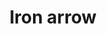 ---
layout: item
title: Iron arrow
item-id: 884
datatable: true
id: 884
name: "Iron arrow"
monsters:
  - id: 26
    name: "Zombie"
    combat_level: 13
    wiki_url: "https://oldschool.runescape.wiki/w/Zombie#Level_13"
    drops:
      - quantity: "5"
        noted: false
        rarity: 0.0546875
      - quantity: "8"
        noted: false
        rarity: 0.03125
    image: "https://oldschool.runescape.wiki/images/b/b8/Zombie_%28Level_70%29.png?c36c1"
  - id: 27
    name: "Zombie"
    combat_level: 13
    wiki_url: "https://oldschool.runescape.wiki/w/Zombie#Level_13"
    drops:
      - quantity: "5"
        noted: false
        rarity: 0.0546875
      - quantity: "8"
        noted: false
        rarity: 0.03125
    image: "https://oldschool.runescape.wiki/images/b/b8/Zombie_%28Level_70%29.png?c36c1"
  - id: 28
    name: "Zombie"
    combat_level: 13
    wiki_url: "https://oldschool.runescape.wiki/w/Zombie#Level_13"
    drops:
      - quantity: "5"
        noted: false
        rarity: 0.0546875
      - quantity: "8"
        noted: false
        rarity: 0.03125
    image: "https://oldschool.runescape.wiki/images/b/b8/Zombie_%28Level_70%29.png?c36c1"
  - id: 29
    name: "Zombie"
    combat_level: 13
    wiki_url: "https://oldschool.runescape.wiki/w/Zombie#Level_13"
    drops:
      - quantity: "5"
        noted: false
        rarity: 0.0546875
      - quantity: "8"
        noted: false
        rarity: 0.03125
    image: "https://oldschool.runescape.wiki/images/b/b8/Zombie_%28Level_70%29.png?c36c1"
  - id: 30
    name: "Zombie"
    combat_level: 13
    wiki_url: "https://oldschool.runescape.wiki/w/Zombie#Level_13"
    drops:
      - quantity: "5"
        noted: false
        rarity: 0.0546875
      - quantity: "8"
        noted: false
        rarity: 0.03125
    image: "https://oldschool.runescape.wiki/images/b/b8/Zombie_%28Level_70%29.png?c36c1"
  - id: 31
    name: "Zombie"
    combat_level: 13
    wiki_url: "https://oldschool.runescape.wiki/w/Zombie#Level_13"
    drops:
      - quantity: "5"
        noted: false
        rarity: 0.0546875
      - quantity: "8"
        noted: false
        rarity: 0.03125
    image: "https://oldschool.runescape.wiki/images/b/b8/Zombie_%28Level_70%29.png?c36c1"
  - id: 32
    name: "Zombie"
    combat_level: 13
    wiki_url: "https://oldschool.runescape.wiki/w/Zombie#Level_13"
    drops:
      - quantity: "5"
        noted: false
        rarity: 0.0546875
      - quantity: "8"
        noted: false
        rarity: 0.03125
    image: "https://oldschool.runescape.wiki/images/b/b8/Zombie_%28Level_70%29.png?c36c1"
  - id: 33
    name: "Zombie"
    combat_level: 13
    wiki_url: "https://oldschool.runescape.wiki/w/Zombie#Level_13"
    drops:
      - quantity: "5"
        noted: false
        rarity: 0.0546875
      - quantity: "8"
        noted: false
        rarity: 0.03125
    image: "https://oldschool.runescape.wiki/images/b/b8/Zombie_%28Level_70%29.png?c36c1"
  - id: 34
    name: "Zombie"
    combat_level: 13
    wiki_url: "https://oldschool.runescape.wiki/w/Zombie#Level_13"
    drops:
      - quantity: "5"
        noted: false
        rarity: 0.0546875
      - quantity: "8"
        noted: false
        rarity: 0.03125
    image: "https://oldschool.runescape.wiki/images/b/b8/Zombie_%28Level_70%29.png?c36c1"
  - id: 35
    name: "Zombie"
    combat_level: 13
    wiki_url: "https://oldschool.runescape.wiki/w/Zombie#Level_13"
    drops:
      - quantity: "5"
        noted: false
        rarity: 0.0546875
      - quantity: "8"
        noted: false
        rarity: 0.03125
    image: "https://oldschool.runescape.wiki/images/b/b8/Zombie_%28Level_70%29.png?c36c1"
  - id: 36
    name: "Zombie"
    combat_level: 13
    wiki_url: "https://oldschool.runescape.wiki/w/Zombie#Level_13"
    drops:
      - quantity: "5"
        noted: false
        rarity: 0.0546875
      - quantity: "8"
        noted: false
        rarity: 0.03125
    image: "https://oldschool.runescape.wiki/images/b/b8/Zombie_%28Level_70%29.png?c36c1"
  - id: 37
    name: "Zombie"
    combat_level: 13
    wiki_url: "https://oldschool.runescape.wiki/w/Zombie#Level_13"
    drops:
      - quantity: "5"
        noted: false
        rarity: 0.0546875
      - quantity: "8"
        noted: false
        rarity: 0.03125
    image: "https://oldschool.runescape.wiki/images/b/b8/Zombie_%28Level_70%29.png?c36c1"
  - id: 38
    name: "Zombie"
    combat_level: 13
    wiki_url: "https://oldschool.runescape.wiki/w/Zombie#Level_13"
    drops:
      - quantity: "5"
        noted: false
        rarity: 0.0546875
      - quantity: "8"
        noted: false
        rarity: 0.03125
    image: "https://oldschool.runescape.wiki/images/b/b8/Zombie_%28Level_70%29.png?c36c1"
  - id: 39
    name: "Zombie"
    combat_level: 13
    wiki_url: "https://oldschool.runescape.wiki/w/Zombie#Level_13"
    drops:
      - quantity: "5"
        noted: false
        rarity: 0.0546875
      - quantity: "8"
        noted: false
        rarity: 0.03125
    image: "https://oldschool.runescape.wiki/images/b/b8/Zombie_%28Level_70%29.png?c36c1"
  - id: 40
    name: "Zombie"
    combat_level: 13
    wiki_url: "https://oldschool.runescape.wiki/w/Zombie#Level_13"
    drops:
      - quantity: "5"
        noted: false
        rarity: 0.0546875
      - quantity: "8"
        noted: false
        rarity: 0.03125
    image: "https://oldschool.runescape.wiki/images/b/b8/Zombie_%28Level_70%29.png?c36c1"
  - id: 41
    name: "Zombie"
    combat_level: 13
    wiki_url: "https://oldschool.runescape.wiki/w/Zombie#Level_13"
    drops:
      - quantity: "5"
        noted: false
        rarity: 0.0546875
      - quantity: "8"
        noted: false
        rarity: 0.03125
    image: "https://oldschool.runescape.wiki/images/b/b8/Zombie_%28Level_70%29.png?c36c1"
  - id: 42
    name: "Zombie"
    combat_level: 18
    wiki_url: "https://oldschool.runescape.wiki/w/Zombie#Level_18"
    drops:
      - quantity: "5"
        noted: false
        rarity: 0.0546875
      - quantity: "8"
        noted: false
        rarity: 0.03125
    image: "https://oldschool.runescape.wiki/images/b/b8/Zombie_%28Level_70%29.png?c36c1"
  - id: 43
    name: "Zombie"
    combat_level: 18
    wiki_url: "https://oldschool.runescape.wiki/w/Zombie#Level_18"
    drops:
      - quantity: "5"
        noted: false
        rarity: 0.0546875
      - quantity: "8"
        noted: false
        rarity: 0.03125
    image: "https://oldschool.runescape.wiki/images/b/b8/Zombie_%28Level_70%29.png?c36c1"
  - id: 44
    name: "Zombie"
    combat_level: 18
    wiki_url: "https://oldschool.runescape.wiki/w/Zombie#Level_18"
    drops:
      - quantity: "5"
        noted: false
        rarity: 0.0546875
      - quantity: "8"
        noted: false
        rarity: 0.03125
    image: "https://oldschool.runescape.wiki/images/b/b8/Zombie_%28Level_70%29.png?c36c1"
  - id: 45
    name: "Zombie"
    combat_level: 18
    wiki_url: "https://oldschool.runescape.wiki/w/Zombie#Level_18"
    drops:
      - quantity: "5"
        noted: false
        rarity: 0.0546875
      - quantity: "8"
        noted: false
        rarity: 0.03125
    image: "https://oldschool.runescape.wiki/images/b/b8/Zombie_%28Level_70%29.png?c36c1"
  - id: 46
    name: "Zombie"
    combat_level: 18
    wiki_url: "https://oldschool.runescape.wiki/w/Zombie#Level_18"
    drops:
      - quantity: "5"
        noted: false
        rarity: 0.0546875
      - quantity: "8"
        noted: false
        rarity: 0.03125
    image: "https://oldschool.runescape.wiki/images/b/b8/Zombie_%28Level_70%29.png?c36c1"
  - id: 47
    name: "Zombie"
    combat_level: 18
    wiki_url: "https://oldschool.runescape.wiki/w/Zombie#Level_18"
    drops:
      - quantity: "5"
        noted: false
        rarity: 0.0546875
      - quantity: "8"
        noted: false
        rarity: 0.03125
    image: "https://oldschool.runescape.wiki/images/b/b8/Zombie_%28Level_70%29.png?c36c1"
  - id: 48
    name: "Zombie"
    combat_level: 18
    wiki_url: "https://oldschool.runescape.wiki/w/Zombie#Level_18"
    drops:
      - quantity: "5"
        noted: false
        rarity: 0.0546875
      - quantity: "8"
        noted: false
        rarity: 0.03125
    image: "https://oldschool.runescape.wiki/images/b/b8/Zombie_%28Level_70%29.png?c36c1"
  - id: 49
    name: "Zombie"
    combat_level: 24
    wiki_url: "https://oldschool.runescape.wiki/w/Zombie#Level_24"
    drops:
      - quantity: "5"
        noted: false
        rarity: 0.0546875
      - quantity: "8"
        noted: false
        rarity: 0.03125
    image: "https://oldschool.runescape.wiki/images/b/b8/Zombie_%28Level_70%29.png?c36c1"
  - id: 50
    name: "Zombie"
    combat_level: 24
    wiki_url: "https://oldschool.runescape.wiki/w/Zombie#Level_24"
    drops:
      - quantity: "5"
        noted: false
        rarity: 0.0546875
      - quantity: "8"
        noted: false
        rarity: 0.03125
    image: "https://oldschool.runescape.wiki/images/b/b8/Zombie_%28Level_70%29.png?c36c1"
  - id: 51
    name: "Zombie"
    combat_level: 24
    wiki_url: "https://oldschool.runescape.wiki/w/Zombie#Level_24"
    drops:
      - quantity: "5"
        noted: false
        rarity: 0.0546875
      - quantity: "8"
        noted: false
        rarity: 0.03125
    image: "https://oldschool.runescape.wiki/images/b/b8/Zombie_%28Level_70%29.png?c36c1"
  - id: 52
    name: "Zombie"
    combat_level: 24
    wiki_url: "https://oldschool.runescape.wiki/w/Zombie#Level_24"
    drops:
      - quantity: "5"
        noted: false
        rarity: 0.0546875
      - quantity: "8"
        noted: false
        rarity: 0.03125
    image: "https://oldschool.runescape.wiki/images/b/b8/Zombie_%28Level_70%29.png?c36c1"
  - id: 53
    name: "Zombie"
    combat_level: 24
    wiki_url: "https://oldschool.runescape.wiki/w/Zombie#Level_24"
    drops:
      - quantity: "5"
        noted: false
        rarity: 0.0546875
      - quantity: "8"
        noted: false
        rarity: 0.03125
    image: "https://oldschool.runescape.wiki/images/b/b8/Zombie_%28Level_70%29.png?c36c1"
  - id: 54
    name: "Zombie"
    combat_level: 24
    wiki_url: "https://oldschool.runescape.wiki/w/Zombie#Level_24"
    drops:
      - quantity: "5"
        noted: false
        rarity: 0.0546875
      - quantity: "8"
        noted: false
        rarity: 0.03125
    image: "https://oldschool.runescape.wiki/images/b/b8/Zombie_%28Level_70%29.png?c36c1"
  - id: 55
    name: "Zombie"
    combat_level: 24
    wiki_url: "https://oldschool.runescape.wiki/w/Zombie#Level_24"
    drops:
      - quantity: "5"
        noted: false
        rarity: 0.0546875
      - quantity: "8"
        noted: false
        rarity: 0.03125
    image: "https://oldschool.runescape.wiki/images/b/b8/Zombie_%28Level_70%29.png?c36c1"
  - id: 56
    name: "Zombie"
    combat_level: 24
    wiki_url: "https://oldschool.runescape.wiki/w/Zombie#Level_24"
    drops:
      - quantity: "5"
        noted: false
        rarity: 0.0546875
      - quantity: "8"
        noted: false
        rarity: 0.03125
    image: "https://oldschool.runescape.wiki/images/b/b8/Zombie_%28Level_70%29.png?c36c1"
  - id: 57
    name: "Zombie"
    combat_level: 24
    wiki_url: "https://oldschool.runescape.wiki/w/Zombie#Level_24"
    drops:
      - quantity: "5"
        noted: false
        rarity: 0.0546875
      - quantity: "8"
        noted: false
        rarity: 0.03125
    image: "https://oldschool.runescape.wiki/images/b/b8/Zombie_%28Level_70%29.png?c36c1"
  - id: 58
    name: "Zombie"
    combat_level: 24
    wiki_url: "https://oldschool.runescape.wiki/w/Zombie#Level_24"
    drops:
      - quantity: "5"
        noted: false
        rarity: 0.0546875
      - quantity: "8"
        noted: false
        rarity: 0.03125
    image: "https://oldschool.runescape.wiki/images/b/b8/Zombie_%28Level_70%29.png?c36c1"
  - id: 59
    name: "Zombie"
    combat_level: 24
    wiki_url: "https://oldschool.runescape.wiki/w/Zombie#Level_24"
    drops:
      - quantity: "5"
        noted: false
        rarity: 0.0546875
      - quantity: "8"
        noted: false
        rarity: 0.03125
    image: "https://oldschool.runescape.wiki/images/b/b8/Zombie_%28Level_70%29.png?c36c1"
  - id: 60
    name: "Zombie"
    combat_level: 24
    wiki_url: "https://oldschool.runescape.wiki/w/Zombie#Level_24"
    drops:
      - quantity: "5"
        noted: false
        rarity: 0.0546875
      - quantity: "8"
        noted: false
        rarity: 0.03125
    image: "https://oldschool.runescape.wiki/images/b/b8/Zombie_%28Level_70%29.png?c36c1"
  - id: 61
    name: "Zombie"
    combat_level: 24
    wiki_url: "https://oldschool.runescape.wiki/w/Zombie#Level_24"
    drops:
      - quantity: "5"
        noted: false
        rarity: 0.0546875
      - quantity: "8"
        noted: false
        rarity: 0.03125
    image: "https://oldschool.runescape.wiki/images/b/b8/Zombie_%28Level_70%29.png?c36c1"
  - id: 62
    name: "Zombie"
    combat_level: 24
    wiki_url: "https://oldschool.runescape.wiki/w/Zombie#Level_24"
    drops:
      - quantity: "5"
        noted: false
        rarity: 0.0546875
      - quantity: "8"
        noted: false
        rarity: 0.03125
    image: "https://oldschool.runescape.wiki/images/b/b8/Zombie_%28Level_70%29.png?c36c1"
  - id: 63
    name: "Zombie"
    combat_level: 24
    wiki_url: "https://oldschool.runescape.wiki/w/Zombie#Level_24"
    drops:
      - quantity: "5"
        noted: false
        rarity: 0.0546875
      - quantity: "8"
        noted: false
        rarity: 0.03125
    image: "https://oldschool.runescape.wiki/images/b/b8/Zombie_%28Level_70%29.png?c36c1"
  - id: 70
    name: "Skeleton"
    combat_level: 22
    wiki_url: "https://oldschool.runescape.wiki/w/Skeleton#Level_22"
    drops:
      - quantity: "1"
        noted: false
        rarity: 0.03125
      - quantity: "12"
        noted: false
        rarity: 0.015625
    image: "https://oldschool.runescape.wiki/images/1/1c/Giant_skeleton_%28Tarn%27s_Lair%29.png?87c63"
  - id: 71
    name: "Skeleton"
    combat_level: 22
    wiki_url: "https://oldschool.runescape.wiki/w/Skeleton#Level_22"
    drops:
      - quantity: "1"
        noted: false
        rarity: 0.03125
      - quantity: "12"
        noted: false
        rarity: 0.015625
    image: "https://oldschool.runescape.wiki/images/1/1c/Giant_skeleton_%28Tarn%27s_Lair%29.png?87c63"
  - id: 72
    name: "Skeleton"
    combat_level: 22
    wiki_url: "https://oldschool.runescape.wiki/w/Skeleton#Level_22"
    drops:
      - quantity: "1"
        noted: false
        rarity: 0.03125
      - quantity: "12"
        noted: false
        rarity: 0.015625
    image: "https://oldschool.runescape.wiki/images/1/1c/Giant_skeleton_%28Tarn%27s_Lair%29.png?87c63"
  - id: 73
    name: "Skeleton"
    combat_level: 22
    wiki_url: "https://oldschool.runescape.wiki/w/Skeleton#Level_22"
    drops:
      - quantity: "1"
        noted: false
        rarity: 0.03125
      - quantity: "12"
        noted: false
        rarity: 0.015625
    image: "https://oldschool.runescape.wiki/images/1/1c/Giant_skeleton_%28Tarn%27s_Lair%29.png?87c63"
  - id: 74
    name: "Skeleton"
    combat_level: 21
    wiki_url: "https://oldschool.runescape.wiki/w/Skeleton#Level_21"
    drops:
      - quantity: "1"
        noted: false
        rarity: 0.03125
      - quantity: "12"
        noted: false
        rarity: 0.015625
    image: "https://oldschool.runescape.wiki/images/1/1c/Giant_skeleton_%28Tarn%27s_Lair%29.png?87c63"
  - id: 75
    name: "Skeleton"
    combat_level: 21
    wiki_url: "https://oldschool.runescape.wiki/w/Skeleton#Level_21"
    drops:
      - quantity: "1"
        noted: false
        rarity: 0.03125
      - quantity: "12"
        noted: false
        rarity: 0.015625
    image: "https://oldschool.runescape.wiki/images/1/1c/Giant_skeleton_%28Tarn%27s_Lair%29.png?87c63"
  - id: 76
    name: "Skeleton"
    combat_level: 21
    wiki_url: "https://oldschool.runescape.wiki/w/Skeleton#Level_21"
    drops:
      - quantity: "1"
        noted: false
        rarity: 0.03125
      - quantity: "12"
        noted: false
        rarity: 0.015625
    image: "https://oldschool.runescape.wiki/images/1/1c/Giant_skeleton_%28Tarn%27s_Lair%29.png?87c63"
  - id: 77
    name: "Skeleton"
    combat_level: 25
    wiki_url: "https://oldschool.runescape.wiki/w/Skeleton#Level_25"
    drops:
      - quantity: "1"
        noted: false
        rarity: 0.03125
      - quantity: "12"
        noted: false
        rarity: 0.015625
    image: "https://oldschool.runescape.wiki/images/1/1c/Giant_skeleton_%28Tarn%27s_Lair%29.png?87c63"
  - id: 78
    name: "Skeleton"
    combat_level: 25
    wiki_url: "https://oldschool.runescape.wiki/w/Skeleton#Level_25"
    drops:
      - quantity: "1"
        noted: false
        rarity: 0.03125
      - quantity: "12"
        noted: false
        rarity: 0.015625
    image: "https://oldschool.runescape.wiki/images/1/1c/Giant_skeleton_%28Tarn%27s_Lair%29.png?87c63"
  - id: 79
    name: "Skeleton"
    combat_level: 25
    wiki_url: "https://oldschool.runescape.wiki/w/Skeleton#Level_25"
    drops:
      - quantity: "1"
        noted: false
        rarity: 0.03125
      - quantity: "12"
        noted: false
        rarity: 0.015625
    image: "https://oldschool.runescape.wiki/images/1/1c/Giant_skeleton_%28Tarn%27s_Lair%29.png?87c63"
  - id: 80
    name: "Skeleton"
    combat_level: 25
    wiki_url: "https://oldschool.runescape.wiki/w/Skeleton#Level_25"
    drops:
      - quantity: "1"
        noted: false
        rarity: 0.03125
      - quantity: "12"
        noted: false
        rarity: 0.015625
    image: "https://oldschool.runescape.wiki/images/1/1c/Giant_skeleton_%28Tarn%27s_Lair%29.png?87c63"
  - id: 81
    name: "Skeleton"
    combat_level: 25
    wiki_url: "https://oldschool.runescape.wiki/w/Skeleton#Level_25"
    drops:
      - quantity: "1"
        noted: false
        rarity: 0.03125
      - quantity: "12"
        noted: false
        rarity: 0.015625
    image: "https://oldschool.runescape.wiki/images/1/1c/Giant_skeleton_%28Tarn%27s_Lair%29.png?87c63"
  - id: 82
    name: "Skeleton"
    combat_level: 45
    wiki_url: "https://oldschool.runescape.wiki/w/Skeleton#Level_45"
    drops:
      - quantity: "1"
        noted: false
        rarity: 0.03125
      - quantity: "12"
        noted: false
        rarity: 0.015625
    image: "https://oldschool.runescape.wiki/images/1/1c/Giant_skeleton_%28Tarn%27s_Lair%29.png?87c63"
  - id: 83
    name: "Skeleton"
    combat_level: 45
    wiki_url: "https://oldschool.runescape.wiki/w/Skeleton#Level_45"
    drops:
      - quantity: "1"
        noted: false
        rarity: 0.03125
      - quantity: "12"
        noted: false
        rarity: 0.015625
    image: "https://oldschool.runescape.wiki/images/1/1c/Giant_skeleton_%28Tarn%27s_Lair%29.png?87c63"
  - id: 299
    name: "Gunthor the brave"
    combat_level: 29
    wiki_url: "https://oldschool.runescape.wiki/w/Gunthor_the_brave"
    drops:
      - quantity: "8"
        noted: false
        rarity: 0.0234375
    image: "https://oldschool.runescape.wiki/images/2/22/Gunthor_the_brave.png?5837c"
  - id: 2090
    name: "Moss giant"
    combat_level: 42
    wiki_url: "https://oldschool.runescape.wiki/w/Moss_giant#Level_42"
    drops:
      - quantity: "15"
        noted: false
        rarity: 0.015625
    image: "https://oldschool.runescape.wiki/images/6/61/Moss_giant.png?3c6c6"
  - id: 2091
    name: "Moss giant"
    combat_level: 42
    wiki_url: "https://oldschool.runescape.wiki/w/Moss_giant#Level_42"
    drops:
      - quantity: "15"
        noted: false
        rarity: 0.015625
    image: "https://oldschool.runescape.wiki/images/6/61/Moss_giant.png?3c6c6"
  - id: 2092
    name: "Moss giant"
    combat_level: 42
    wiki_url: "https://oldschool.runescape.wiki/w/Moss_giant#Level_42"
    drops:
      - quantity: "15"
        noted: false
        rarity: 0.015625
    image: "https://oldschool.runescape.wiki/images/6/61/Moss_giant.png?3c6c6"
  - id: 2093
    name: "Moss giant"
    combat_level: 42
    wiki_url: "https://oldschool.runescape.wiki/w/Moss_giant#Level_42"
    drops:
      - quantity: "15"
        noted: false
        rarity: 0.015625
    image: "https://oldschool.runescape.wiki/images/6/61/Moss_giant.png?3c6c6"
  - id: 2098
    name: "Hill Giant"
    combat_level: 28
    wiki_url: "https://oldschool.runescape.wiki/w/Hill_Giant#1"
    drops:
      - quantity: "3"
        noted: false
        rarity: 0.046875
    image: "https://oldschool.runescape.wiki/images/5/5f/Hill_Giant.png?d162a"
  - id: 2099
    name: "Hill Giant"
    combat_level: 28
    wiki_url: "https://oldschool.runescape.wiki/w/Hill_Giant#2"
    drops:
      - quantity: "3"
        noted: false
        rarity: 0.046875
    image: "https://oldschool.runescape.wiki/images/5/5f/Hill_Giant.png?d162a"
  - id: 2100
    name: "Hill Giant"
    combat_level: 28
    wiki_url: "https://oldschool.runescape.wiki/w/Hill_Giant#3"
    drops:
      - quantity: "3"
        noted: false
        rarity: 0.046875
    image: "https://oldschool.runescape.wiki/images/5/5f/Hill_Giant.png?d162a"
  - id: 2101
    name: "Hill Giant"
    combat_level: 28
    wiki_url: "https://oldschool.runescape.wiki/w/Hill_Giant#4"
    drops:
      - quantity: "3"
        noted: false
        rarity: 0.046875
    image: "https://oldschool.runescape.wiki/images/5/5f/Hill_Giant.png?d162a"
  - id: 2102
    name: "Hill Giant"
    combat_level: 28
    wiki_url: "https://oldschool.runescape.wiki/w/Hill_Giant#5"
    drops:
      - quantity: "3"
        noted: false
        rarity: 0.046875
    image: "https://oldschool.runescape.wiki/images/5/5f/Hill_Giant.png?d162a"
  - id: 2103
    name: "Hill Giant"
    combat_level: 28
    wiki_url: "https://oldschool.runescape.wiki/w/Hill_Giant#6"
    drops:
      - quantity: "3"
        noted: false
        rarity: 0.046875
    image: "https://oldschool.runescape.wiki/images/5/5f/Hill_Giant.png?d162a"
  - id: 2481
    name: "Minotaur"
    combat_level: 12
    wiki_url: "https://oldschool.runescape.wiki/w/Minotaur#Level_12"
    drops:
      - quantity: "5-14"
        noted: false
        rarity: 0.09900990099009901
    image: "https://oldschool.runescape.wiki/images/7/7e/Minotaur.png?65d6a"
  - id: 2482
    name: "Minotaur"
    combat_level: 19
    wiki_url: "https://oldschool.runescape.wiki/w/Minotaur#Level_12"
    drops:
      - quantity: "5-14"
        noted: false
        rarity: 0.09900990099009901
    image: "https://oldschool.runescape.wiki/images/7/7e/Minotaur.png?65d6a"
  - id: 2483
    name: "Minotaur"
    combat_level: 27
    wiki_url: "https://oldschool.runescape.wiki/w/Minotaur#Level_27"
    drops:
      - quantity: "5-14"
        noted: false
        rarity: 0.09900990099009901
    image: "https://oldschool.runescape.wiki/images/7/7e/Minotaur.png?65d6a"
  - id: 2501
    name: "Zombie"
    combat_level: 30
    wiki_url: "https://oldschool.runescape.wiki/w/Zombie#Level_30"
    drops:
      - quantity: "5"
        noted: false
        rarity: 0.0546875
      - quantity: "8"
        noted: false
        rarity: 0.03125
    image: "https://oldschool.runescape.wiki/images/b/b8/Zombie_%28Level_70%29.png?c36c1"
  - id: 2502
    name: "Zombie"
    combat_level: 30
    wiki_url: "https://oldschool.runescape.wiki/w/Zombie#Level_30"
    drops:
      - quantity: "5"
        noted: false
        rarity: 0.0546875
      - quantity: "8"
        noted: false
        rarity: 0.03125
    image: "https://oldschool.runescape.wiki/images/b/b8/Zombie_%28Level_70%29.png?c36c1"
  - id: 2503
    name: "Zombie"
    combat_level: 30
    wiki_url: "https://oldschool.runescape.wiki/w/Zombie#Level_30"
    drops:
      - quantity: "5"
        noted: false
        rarity: 0.0546875
      - quantity: "8"
        noted: false
        rarity: 0.03125
    image: "https://oldschool.runescape.wiki/images/b/b8/Zombie_%28Level_70%29.png?c36c1"
  - id: 2504
    name: "Zombie"
    combat_level: 44
    wiki_url: "https://oldschool.runescape.wiki/w/Zombie#Level_44"
    drops:
      - quantity: "5"
        noted: false
        rarity: 0.0546875
      - quantity: "8"
        noted: false
        rarity: 0.03125
    image: "https://oldschool.runescape.wiki/images/b/b8/Zombie_%28Level_70%29.png?c36c1"
  - id: 2505
    name: "Zombie"
    combat_level: 44
    wiki_url: "https://oldschool.runescape.wiki/w/Zombie#Level_44"
    drops:
      - quantity: "5"
        noted: false
        rarity: 0.0546875
      - quantity: "8"
        noted: false
        rarity: 0.03125
    image: "https://oldschool.runescape.wiki/images/b/b8/Zombie_%28Level_70%29.png?c36c1"
  - id: 2506
    name: "Zombie"
    combat_level: 44
    wiki_url: "https://oldschool.runescape.wiki/w/Zombie#Level_44"
    drops:
      - quantity: "5"
        noted: false
        rarity: 0.0546875
      - quantity: "8"
        noted: false
        rarity: 0.03125
    image: "https://oldschool.runescape.wiki/images/b/b8/Zombie_%28Level_70%29.png?c36c1"
  - id: 2507
    name: "Zombie"
    combat_level: 53
    wiki_url: "https://oldschool.runescape.wiki/w/Zombie#Level_53"
    drops:
      - quantity: "5"
        noted: false
        rarity: 0.0546875
      - quantity: "8"
        noted: false
        rarity: 0.03125
    image: "https://oldschool.runescape.wiki/images/b/b8/Zombie_%28Level_70%29.png?c36c1"
  - id: 2508
    name: "Zombie"
    combat_level: 53
    wiki_url: "https://oldschool.runescape.wiki/w/Zombie#Level_53"
    drops:
      - quantity: "5"
        noted: false
        rarity: 0.0546875
      - quantity: "8"
        noted: false
        rarity: 0.03125
    image: "https://oldschool.runescape.wiki/images/b/b8/Zombie_%28Level_70%29.png?c36c1"
  - id: 2509
    name: "Zombie"
    combat_level: 53
    wiki_url: "https://oldschool.runescape.wiki/w/Zombie#Level_53"
    drops:
      - quantity: "5"
        noted: false
        rarity: 0.0546875
      - quantity: "8"
        noted: false
        rarity: 0.03125
    image: "https://oldschool.runescape.wiki/images/b/b8/Zombie_%28Level_70%29.png?c36c1"
  - id: 2520
    name: "Skeleton"
    combat_level: 68
    wiki_url: "https://oldschool.runescape.wiki/w/Skeleton#Level_68"
    drops:
      - quantity: "1"
        noted: false
        rarity: 0.03125
      - quantity: "12"
        noted: false
        rarity: 0.015625
    image: "https://oldschool.runescape.wiki/images/1/1c/Giant_skeleton_%28Tarn%27s_Lair%29.png?87c63"
  - id: 2521
    name: "Skeleton"
    combat_level: 60
    wiki_url: "https://oldschool.runescape.wiki/w/Skeleton#Level_60"
    drops:
      - quantity: "1"
        noted: false
        rarity: 0.03125
      - quantity: "12"
        noted: false
        rarity: 0.015625
    image: "https://oldschool.runescape.wiki/images/1/1c/Giant_skeleton_%28Tarn%27s_Lair%29.png?87c63"
  - id: 2522
    name: "Skeleton"
    combat_level: 60
    wiki_url: "https://oldschool.runescape.wiki/w/Skeleton#Level_60"
    drops:
      - quantity: "1"
        noted: false
        rarity: 0.03125
      - quantity: "12"
        noted: false
        rarity: 0.015625
    image: "https://oldschool.runescape.wiki/images/1/1c/Giant_skeleton_%28Tarn%27s_Lair%29.png?87c63"
  - id: 2523
    name: "Skeleton"
    combat_level: 60
    wiki_url: "https://oldschool.runescape.wiki/w/Skeleton#Level_60"
    drops:
      - quantity: "1"
        noted: false
        rarity: 0.03125
      - quantity: "12"
        noted: false
        rarity: 0.015625
    image: "https://oldschool.runescape.wiki/images/1/1c/Giant_skeleton_%28Tarn%27s_Lair%29.png?87c63"
  - id: 2524
    name: "Skeleton"
    combat_level: 85
    wiki_url: "https://oldschool.runescape.wiki/w/Skeleton#Level_85"
    drops:
      - quantity: "1"
        noted: false
        rarity: 0.03125
      - quantity: "12"
        noted: false
        rarity: 0.015625
    image: "https://oldschool.runescape.wiki/images/1/1c/Giant_skeleton_%28Tarn%27s_Lair%29.png?87c63"
  - id: 2525
    name: "Skeleton"
    combat_level: 85
    wiki_url: "https://oldschool.runescape.wiki/w/Skeleton#Level_85"
    drops:
      - quantity: "1"
        noted: false
        rarity: 0.03125
      - quantity: "12"
        noted: false
        rarity: 0.015625
    image: "https://oldschool.runescape.wiki/images/1/1c/Giant_skeleton_%28Tarn%27s_Lair%29.png?87c63"
  - id: 2526
    name: "Skeleton"
    combat_level: 85
    wiki_url: "https://oldschool.runescape.wiki/w/Skeleton#Level_85"
    drops:
      - quantity: "1"
        noted: false
        rarity: 0.03125
      - quantity: "12"
        noted: false
        rarity: 0.015625
    image: "https://oldschool.runescape.wiki/images/1/1c/Giant_skeleton_%28Tarn%27s_Lair%29.png?87c63"
  - id: 3055
    name: "Barbarian"
    combat_level: 17
    wiki_url: "https://oldschool.runescape.wiki/w/Barbarian#Level_17_(Alberich)"
    drops:
      - quantity: "8"
        noted: false
        rarity: 0.0234375
    image: "https://oldschool.runescape.wiki/images/6/66/Barbarian_%28Fafner%29_chathead.png?3c6d0"
  - id: 3056
    name: "Barbarian"
    combat_level: 10
    wiki_url: "https://oldschool.runescape.wiki/w/Barbarian#Level_10_(Fafner)"
    drops:
      - quantity: "8"
        noted: false
        rarity: 0.0234375
    image: "https://oldschool.runescape.wiki/images/6/66/Barbarian_%28Fafner%29_chathead.png?3c6d0"
  - id: 3057
    name: "Barbarian"
    combat_level: 17
    wiki_url: "https://oldschool.runescape.wiki/w/Barbarian#Level_17_(Fasolt)"
    drops:
      - quantity: "8"
        noted: false
        rarity: 0.0234375
    image: "https://oldschool.runescape.wiki/images/6/66/Barbarian_%28Fafner%29_chathead.png?3c6d0"
  - id: 3058
    name: "Barbarian"
    combat_level: 17
    wiki_url: "https://oldschool.runescape.wiki/w/Barbarian#Level_17_(Siegmund)"
    drops:
      - quantity: "8"
        noted: false
        rarity: 0.0234375
    image: "https://oldschool.runescape.wiki/images/6/66/Barbarian_%28Fafner%29_chathead.png?3c6d0"
  - id: 3059
    name: "Barbarian"
    combat_level: 10
    wiki_url: "https://oldschool.runescape.wiki/w/Barbarian#Level_10_(Siegfried)"
    drops:
      - quantity: "8"
        noted: false
        rarity: 0.0234375
    image: "https://oldschool.runescape.wiki/images/6/66/Barbarian_%28Fafner%29_chathead.png?3c6d0"
  - id: 3060
    name: "Barbarian"
    combat_level: 10
    wiki_url: "https://oldschool.runescape.wiki/w/Barbarian#Level_10_(Lydspor)"
    drops:
      - quantity: "8"
        noted: false
        rarity: 0.0234375
    image: "https://oldschool.runescape.wiki/images/6/66/Barbarian_%28Fafner%29_chathead.png?3c6d0"
  - id: 3061
    name: "Barbarian"
    combat_level: 10
    wiki_url: "https://oldschool.runescape.wiki/w/Barbarian#Level_10_(Hagen)"
    drops:
      - quantity: "8"
        noted: false
        rarity: 0.0234375
    image: "https://oldschool.runescape.wiki/images/6/66/Barbarian_%28Fafner%29_chathead.png?3c6d0"
  - id: 3062
    name: "Barbarian"
    combat_level: 17
    wiki_url: "https://oldschool.runescape.wiki/w/Barbarian#Level_17_(Minarch)"
    drops:
      - quantity: "8"
        noted: false
        rarity: 0.0234375
    image: "https://oldschool.runescape.wiki/images/6/66/Barbarian_%28Fafner%29_chathead.png?3c6d0"
  - id: 3064
    name: "Barbarian"
    combat_level: 10
    wiki_url: "https://oldschool.runescape.wiki/w/Barbarian#Level_10_(Wotan)"
    drops:
      - quantity: "8"
        noted: false
        rarity: 0.0234375
    image: "https://oldschool.runescape.wiki/images/6/66/Barbarian_%28Fafner%29_chathead.png?3c6d0"
  - id: 3065
    name: "Barbarian"
    combat_level: 10
    wiki_url: "https://oldschool.runescape.wiki/w/Barbarian#Level_10_(Acelin)"
    drops:
      - quantity: "8"
        noted: false
        rarity: 0.0234375
    image: "https://oldschool.runescape.wiki/images/6/66/Barbarian_%28Fafner%29_chathead.png?3c6d0"
  - id: 3066
    name: "Barbarian"
    combat_level: 10
    wiki_url: "https://oldschool.runescape.wiki/w/Barbarian#Level_10_(Adelino)"
    drops:
      - quantity: "8"
        noted: false
        rarity: 0.0234375
    image: "https://oldschool.runescape.wiki/images/6/66/Barbarian_%28Fafner%29_chathead.png?3c6d0"
  - id: 3067
    name: "Barbarian"
    combat_level: 10
    wiki_url: "https://oldschool.runescape.wiki/w/Barbarian#Level_10_(Adolpho)"
    drops:
      - quantity: "8"
        noted: false
        rarity: 0.0234375
    image: "https://oldschool.runescape.wiki/images/6/66/Barbarian_%28Fafner%29_chathead.png?3c6d0"
  - id: 3068
    name: "Barbarian"
    combat_level: 15
    wiki_url: "https://oldschool.runescape.wiki/w/Barbarian#Level_15_(Aitan)"
    drops:
      - quantity: "8"
        noted: false
        rarity: 0.0234375
    image: "https://oldschool.runescape.wiki/images/6/66/Barbarian_%28Fafner%29_chathead.png?3c6d0"
  - id: 3069
    name: "Barbarian"
    combat_level: 17
    wiki_url: "https://oldschool.runescape.wiki/w/Barbarian#Level_17_(Brunnhilde)"
    drops:
      - quantity: "8"
        noted: false
        rarity: 0.0234375
    image: "https://oldschool.runescape.wiki/images/6/66/Barbarian_%28Fafner%29_chathead.png?3c6d0"
  - id: 3070
    name: "Barbarian"
    combat_level: 10
    wiki_url: "https://oldschool.runescape.wiki/w/Barbarian#Level_10_(Gutrune)"
    drops:
      - quantity: "8"
        noted: false
        rarity: 0.0234375
    image: "https://oldschool.runescape.wiki/images/6/66/Barbarian_%28Fafner%29_chathead.png?3c6d0"
  - id: 3071
    name: "Barbarian"
    combat_level: 10
    wiki_url: "https://oldschool.runescape.wiki/w/Barbarian#Level_10_(Edelschwarz)"
    drops:
      - quantity: "8"
        noted: false
        rarity: 0.0234375
    image: "https://oldschool.runescape.wiki/images/6/66/Barbarian_%28Fafner%29_chathead.png?3c6d0"
  - id: 3072
    name: "Barbarian"
    combat_level: 9
    wiki_url: "https://oldschool.runescape.wiki/w/Barbarian#Level_9_(Sieglinde)"
    drops:
      - quantity: "8"
        noted: false
        rarity: 0.0234375
    image: "https://oldschool.runescape.wiki/images/6/66/Barbarian_%28Fafner%29_chathead.png?3c6d0"
  - id: 3262
    name: "Barbarian"
    combat_level: 8
    wiki_url: "https://oldschool.runescape.wiki/w/Barbarian#Level_8"
    drops:
      - quantity: "8"
        noted: false
        rarity: 0.0234375
    image: "https://oldschool.runescape.wiki/images/6/66/Barbarian_%28Fafner%29_chathead.png?3c6d0"
  - id: 6596
    name: "Zombie"
    combat_level: 18
    wiki_url: "https://oldschool.runescape.wiki/w/Zombie#Level_18"
    drops:
      - quantity: "5"
        noted: false
        rarity: 0.0546875
      - quantity: "8"
        noted: false
        rarity: 0.03125
    image: "https://oldschool.runescape.wiki/images/b/b8/Zombie_%28Level_70%29.png?c36c1"
  - id: 6597
    name: "Zombie"
    combat_level: 18
    wiki_url: "https://oldschool.runescape.wiki/w/Zombie#Level_18"
    drops:
      - quantity: "5"
        noted: false
        rarity: 0.0546875
      - quantity: "8"
        noted: false
        rarity: 0.03125
    image: "https://oldschool.runescape.wiki/images/b/b8/Zombie_%28Level_70%29.png?c36c1"
  - id: 6598
    name: "Zombie"
    combat_level: 18
    wiki_url: "https://oldschool.runescape.wiki/w/Zombie#Level_18"
    drops:
      - quantity: "5"
        noted: false
        rarity: 0.0546875
      - quantity: "8"
        noted: false
        rarity: 0.03125
    image: "https://oldschool.runescape.wiki/images/b/b8/Zombie_%28Level_70%29.png?c36c1"
  - id: 7261
    name: "Hill Giant"
    combat_level: 28
    wiki_url: "https://oldschool.runescape.wiki/w/Hill_Giant#3"
    drops:
      - quantity: "3"
        noted: false
        rarity: 0.046875
    image: "https://oldschool.runescape.wiki/images/5/5f/Hill_Giant.png?d162a"
  - id: 7262
    name: "Moss giant"
    combat_level: 42
    wiki_url: "https://oldschool.runescape.wiki/w/Moss_giant#Level_42"
    drops:
      - quantity: "15"
        noted: false
        rarity: 0.015625
    image: "https://oldschool.runescape.wiki/images/6/61/Moss_giant.png?3c6c6"
  - id: 7265
    name: "Skeleton"
    combat_level: 22
    wiki_url: "https://oldschool.runescape.wiki/w/Skeleton#Level_22"
    drops:
      - quantity: "1"
        noted: false
        rarity: 0.03125
      - quantity: "12"
        noted: false
        rarity: 0.015625
    image: "https://oldschool.runescape.wiki/images/1/1c/Giant_skeleton_%28Tarn%27s_Lair%29.png?87c63"
  - id: 7485
    name: "Zombie"
    combat_level: 70
    wiki_url: "https://oldschool.runescape.wiki/w/Zombie#Level_70"
    drops:
      - quantity: "5"
        noted: false
        rarity: 0.0546875
      - quantity: "8"
        noted: false
        rarity: 0.03125
    image: "https://oldschool.runescape.wiki/images/b/b8/Zombie_%28Level_70%29.png?c36c1"
  - id: 7486
    name: "Zombie"
    combat_level: 56
    wiki_url: "https://oldschool.runescape.wiki/w/Zombie#Level_56"
    drops:
      - quantity: "5"
        noted: false
        rarity: 0.0546875
      - quantity: "8"
        noted: false
        rarity: 0.03125
    image: "https://oldschool.runescape.wiki/images/b/b8/Zombie_%28Level_70%29.png?c36c1"
  - id: 7487
    name: "Zombie"
    combat_level: 76
    wiki_url: "https://oldschool.runescape.wiki/w/Zombie#Level_76"
    drops:
      - quantity: "5"
        noted: false
        rarity: 0.0546875
      - quantity: "8"
        noted: false
        rarity: 0.03125
    image: "https://oldschool.runescape.wiki/images/b/b8/Zombie_%28Level_70%29.png?c36c1"
  - id: 7488
    name: "Zombie"
    combat_level: 72
    wiki_url: "https://oldschool.runescape.wiki/w/Zombie#Level_72"
    drops:
      - quantity: "5"
        noted: false
        rarity: 0.0546875
      - quantity: "8"
        noted: false
        rarity: 0.03125
    image: "https://oldschool.runescape.wiki/images/b/b8/Zombie_%28Level_70%29.png?c36c1"
  - id: 7989
    name: "Ogress Warrior"
    combat_level: 82
    wiki_url: "https://oldschool.runescape.wiki/w/Ogress_Warrior"
    drops:
      - quantity: "20-40"
        noted: false
        rarity: 0.04310344827586207
    image: "https://oldschool.runescape.wiki/images/4/40/Ogress_Warrior.png?7143b"
  - id: 7990
    name: "Ogress Warrior"
    combat_level: 82
    wiki_url: "https://oldschool.runescape.wiki/w/Ogress_Warrior"
    drops:
      - quantity: "20-40"
        noted: false
        rarity: 0.04310344827586207
    image: "https://oldschool.runescape.wiki/images/4/40/Ogress_Warrior.png?7143b"
  - id: 7991
    name: "Ogress Shaman"
    combat_level: 82
    wiki_url: "https://oldschool.runescape.wiki/w/Ogress_Shaman"
    drops:
      - quantity: "20-40"
        noted: false
        rarity: 0.04310344827586207
    image: "https://oldschool.runescape.wiki/images/5/52/Ogress_Shaman.png?5b638"
  - id: 7992
    name: "Ogress Shaman"
    combat_level: 82
    wiki_url: "https://oldschool.runescape.wiki/w/Ogress_Shaman"
    drops:
      - quantity: "20-40"
        noted: false
        rarity: 0.04310344827586207
    image: "https://oldschool.runescape.wiki/images/5/52/Ogress_Shaman.png?5b638"
  - id: 8700
    name: "Giant frog"
    combat_level: 13
    wiki_url: "https://oldschool.runescape.wiki/w/Giant_frog#Level_13"
    drops:
      - quantity: "22"
        noted: false
        rarity: 0.03125
    image: "https://oldschool.runescape.wiki/images/c/c6/Giant_frog.png?a8fe4"
  - id: 10374
    name: "Hill Giant"
    combat_level: 28
    wiki_url: "https://oldschool.runescape.wiki/w/Hill_Giant_(Desert_Plateau)#Brassard"
    drops:
      - quantity: "3"
        noted: false
        rarity: 0.046875
    image: "https://oldschool.runescape.wiki/images/5/5f/Hill_Giant.png?d162a"
  - id: 10375
    name: "Hill Giant"
    combat_level: 28
    wiki_url: "https://oldschool.runescape.wiki/w/Hill_Giant_(Desert_Plateau)#Hammer"
    drops:
      - quantity: "3"
        noted: false
        rarity: 0.046875
    image: "https://oldschool.runescape.wiki/images/5/5f/Hill_Giant.png?d162a"
  - id: 10376
    name: "Hill Giant"
    combat_level: 28
    wiki_url: "https://oldschool.runescape.wiki/w/Hill_Giant_(Desert_Plateau)#Tank_top"
    drops:
      - quantity: "3"
        noted: false
        rarity: 0.046875
    image: "https://oldschool.runescape.wiki/images/5/5f/Hill_Giant.png?d162a"
---